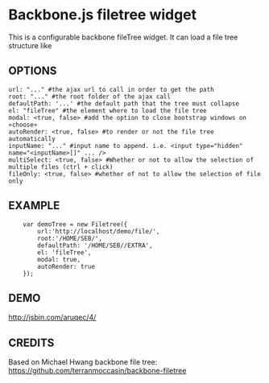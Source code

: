 Backbone.js filetree widget
==================================

This is a configurable backbone fileTree widget. It can load a file tree structure like 

## OPTIONS

	url: "..." #the ajax url to call in order to get the path
	root: "..." #the root folder of the ajax call
	defaultPath: '...' #the default path that the tree must collapse
	el: "fileTree" #the element where to load the file tree
	modal: <true, false> #add the option to close bootstrap windows on «choose»
	autoRender: <true, false> #to render or not the file tree automatically
	inputName: "..." #input name to append. i.e. <input type="hidden" name="<inputName>[]" ... />
	multiSelect: <true, false> #Whether or not to allow the selection of multiple files (ctrl + click)
	fileOnly: <true, false> #whether of not to allow the selection of file only

## EXAMPLE

		var demoTree = new Filetree({
			url:'http://localhost/demo/file/',
			root:'/HOME/SEB/',
			defaultPath: '/HOME/SEB//EXTRA',
			el: 'fileTree',
			modal: true,
			autoRender: true
		});


## DEMO 
http://jsbin.com/aruqec/4/

## CREDITS
Based on Michael Hwang backbone file tree: https://github.com/terranmoccasin/backbone-filetree
